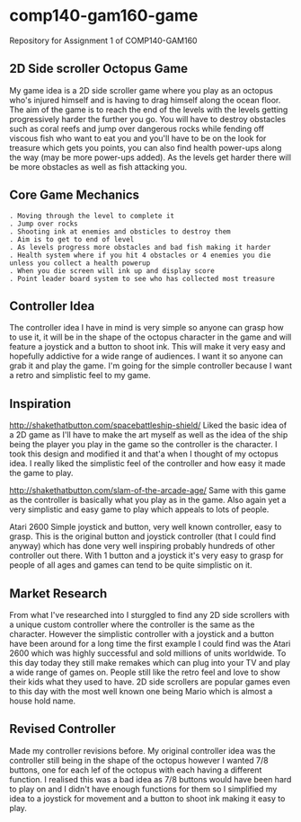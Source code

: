 # comp140-gam160-game
Repository for Assignment 1 of COMP140-GAM160


## 2D Side scroller Octopus Game
My game idea is a 2D side scroller game where you play as an octopus who's injured himself and is having to drag himself along the ocean floor. The aim of the game is to reach the end of the levels with the levels getting progressively harder the further you go. You will have to destroy obstacles such as coral reefs and jump over dangerous rocks while fending off viscous fish who want to eat you and you'll have to be on the look for treasure which gets you points, you can also find health power-ups along the way (may be more power-ups added). As the levels get harder there will be more obstacles as well as fish attacking you. 

## Core Game Mechanics
    . Moving through the level to complete it
    . Jump over rocks
    . Shooting ink at enemies and obsticles to destroy them
    . Aim is to get to end of level
    . As levels progress more obstacles and bad fish making it harder
    . Health system where if you hit 4 obstacles or 4 enemies you die unless you collect a health powerup
    . When you die screen will ink up and display score
    . Point leader board system to see who has collected most treasure

## Controller Idea
The controller idea I have in mind is very simple so anyone can grasp how to use it, it will be in the shape of the octopus character in the game and will feature a joystick and a button to shoot ink. This will make it very easy and hopefully addictive for a wide range of audiences. I want it so anyone can grab it and play the game. I'm going for the simple controller because I want a retro and simplistic feel to my game.

## Inspiration
http://shakethatbutton.com/spacebattleship-shield/
Liked the basic idea of a 2D game as I'll have to make the art myself as well as the idea of the ship being the player you play in the game so the controller is the character. I took this design and modified it and that'a when I thought of my octopus idea. I really liked the simplistic feel of the controller and how easy it made the game to play. 

http://shakethatbutton.com/slam-of-the-arcade-age/
Same with this game as the controller is basically what you play as in the game. Also again yet a very simplistic and easy game to play which appeals to lots of people.

Atari 2600
Simple joystick and button, very well known controller, easy to grasp. This is the original button and joystick controller (that I could find anyway) which has done very well inspiring probably hundreds of other controller out there. With 1 button and a joystick it's very easy to grasp for people of all ages and games can tend to be quite simplistic on it.

## Market Research
From what I've researched into I sturggled to find any 2D side scrollers with a unique custom controller where the controller is the same as the character. However the simplistic controller with a joystick and a button have been around for a long time the first example I could find was the Atari 2600 which was highly successful and sold millions of units worldwide. To this day today they still make remakes which can plug into your TV and play a wide range of games on. People still like the retro feel and love to show their kids what they used to have. 2D side scrollers are popular games even to this day with the most well known one being Mario which is almost a house hold name. 

## Revised Controller
Made my controller revisions before. My original controller idea was the controller still being in the shape of the octopus however I wanted 7/8 buttons, one for each lef of the octopus with each having a different function. I realised this was a bad idea as 7/8 buttons would have been hard to play on and I didn't have enough functions for them so I simplified my idea to a joystick for movement and a button to shoot ink making it easy to play.
